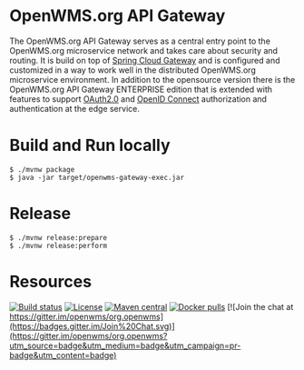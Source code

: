 # OpenWMS.org API Gateway
The OpenWMS.org API Gateway serves as a central entry point to the OpenWMS.org microservice network and takes care about security and
routing. It is build on top of [Spring Cloud Gateway](https://spring.io/projects/spring-cloud-gateway/) and is configured and customized in
a way to work well in the distributed OpenWMS.org microservice environment. In addition to the opensource version there is the OpenWMS.org
API Gateway ENTERPRISE edition that is extended with features to support [OAuth2.0](https://datatracker.ietf.org/doc/html/rfc6749) and
[OpenID Connect](https://openid.net/developers/how-connect-works/) authorization and authentication at the edge service.

# Build and Run locally
```
$ ./mvnw package
$ java -jar target/openwms-gateway-exec.jar 
```

# Release
```
$ ./mvnw release:prepare
$ ./mvnw release:perform
```

# Resources
[![Build status](https://github.com/spring-labs/org.openwms.gateway/actions/workflows/master-build.yml/badge.svg)](https://github.com/spring-labs/org.openwms.gateway/actions/workflows/master-build.yml)
[![License](https://img.shields.io/badge/License-Apache%202.0-blue.svg)](LICENSE)
[![Maven central](https://img.shields.io/maven-central/v/org.openwms/org.openwms.gateway)](https://search.maven.org/search?q=a:org.openwms.gateway)
[![Docker pulls](https://img.shields.io/docker/pulls/interface21/openwms-gateway)](https://hub.docker.com/r/interface21/openwms-gateway)
[![Join the chat at https://gitter.im/openwms/org.openwms](https://badges.gitter.im/Join%20Chat.svg)](https://gitter.im/openwms/org.openwms?utm_source=badge&utm_medium=badge&utm_campaign=pr-badge&utm_content=badge)
